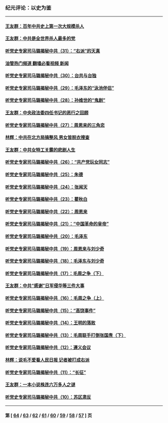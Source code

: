 ### 纪元评论：以史为鉴
---
#### [王友群：百年中共史上第一次大规模杀人](../../pages/nsc1028/n13863785.md?11120330) 
#### [王友群：中共是全世界杀人最多的党](../../pages/nsc1028/n13860689.md?11120330) 
#### [听党史专家司马璐揭秘中共（31）：“右派”的天真](../../pages/nsc1028/n13860002.md?11120330) 
#### [油管热门频道 翻墙必看视频 新闻](ok?11120330)
#### [听党史专家司马璐揭秘中共（30）：台共与台独](../../pages/nsc1028/n13859351.md?11120330) 
#### [听党史专家司马璐揭秘中共（29）：毛泽东的“泳池伴侣”](../../pages/nsc1028/n13858477.md?11120330) 
#### [听党史专家司马璐揭秘中共（28）：孙维世的“鬼剧”](../../pages/nsc1028/n13856891.md?11120330) 
#### [王友群：中央政法委四任书记的恶行之回顾](../../pages/nsc1028/n13855519.md?11120330) 
#### [听党史专家司马璐揭秘中共（27）：周恩来的三角恋](../../pages/nsc1028/n13855636.md?11120330) 
#### [林辉：中共在北方局搞整风 男女皆脱衣搜查](../../pages/nsc1028/n13855473.md?11120330) 
#### [王友群：中共女特工关露的悲剧人生](../../pages/nsc1028/n13855019.md?11120330) 
#### [听党史专家司马璐揭秘中共（26）：“共产党玩女同志”](../../pages/nsc1028/n13854553.md?11120330) 
#### [听党史专家司马璐揭秘中共（25）：朱德](../../pages/nsc1028/n13853823.md?11120330) 
#### [听党史专家司马璐揭秘中共（24）：张闻天](../../pages/nsc1028/n13852852.md?11120330) 
#### [听党史专家司马璐揭秘中共（23）：瞿秋白](../../pages/nsc1028/n13852353.md?11120330) 
#### [听党史专家司马璐揭秘中共（22）：周恩来](../../pages/nsc1028/n13851190.md?11120330) 
#### [听党史专家司马璐揭秘中共（21）：“中国革命的皇帝”](../../pages/nsc1028/n13850794.md?11120330) 
#### [听党史专家司马璐揭秘中共（20）：毛泽东](../../pages/nsc1028/n13850194.md?11120330) 
#### [听党史专家司马璐揭秘中共（19）：周恩来与刘少奇](../../pages/nsc1028/n13849324.md?11120330) 
#### [听党史专家司马璐揭秘中共（18）：毛泽东与刘少奇](../../pages/nsc1028/n13847834.md?11120330) 
#### [听党史专家司马璐揭秘中共（17）：毛周之争（下）](../../pages/nsc1028/n13842967.md?11120330) 
#### [王友群：中共“感谢”日军侵华等三件大事](../../pages/nsc1028/n13842025.md?11120330) 
#### [听党史专家司马璐揭秘中共（16）：毛周之争（上）](../../pages/nsc1028/n13842192.md?11120330) 
#### [听党史专家司马璐揭秘中共（15）：“高饶事件”](../../pages/nsc1028/n13841710.md?11120330) 
#### [听党史专家司马璐揭秘中共（14）：王明的落败](../../pages/nsc1028/n13841263.md?11120330) 
#### [听党史专家司马璐揭秘中共（13）：毛周联手打倒张国焘（下）](../../pages/nsc1028/n13840885.md?11120330) 
#### [听党史专家司马璐揭秘中共（12）：遵义会议](../../pages/nsc1028/n13839111.md?11120330) 
#### [林辉：说毛不爱看人民日报 记者被打成右派](../../pages/nsc1028/n13838921.md?11120330) 
#### [听党史专家司马璐揭秘中共（11）：“长征”](../../pages/nsc1028/n13838284.md?11120330) 
#### [王友群：一本小说株连六万多人之谜](../../pages/nsc1028/n13837520.md?11120330) 
#### [听党史专家司马璐揭秘中共（10）：苏区肃反](../../pages/nsc1028/n13837427.md?11120330) 

---
#### 第 [ [64](./64.md?11120330) / [63](./63.md?11120330) / [62](./62.md?11120330) / [61](./61.md?11120330) / [60](./60.md?11120330) / [59](./59.md?11120330) / [58](./58.md?11120330) / [57](./57.md?11120330) ] 页
